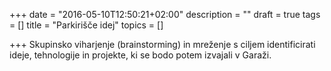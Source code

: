 +++
date = "2016-05-10T12:50:21+02:00"
description = ""
draft = true
tags = []
title = "Parkirišče idej"
topics = []

+++
Skupinsko viharjenje (brainstorming) in mreženje s ciljem identificirati ideje,
tehnologije in projekte, ki se bodo potem izvajali v Garaži.
